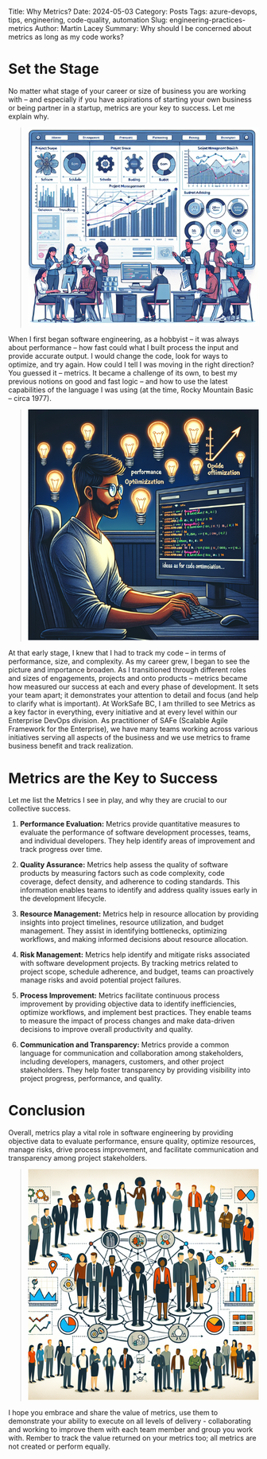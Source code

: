 Title: Why Metrics?
Date: 2024-05-03
Category: Posts 
Tags: azure-devops, tips, engineering, code-quality, automation
Slug: engineering-practices-metrics
Author: Martin Lacey
Summary: Why should I be concerned about metrics as long as my code works?

# Set the Stage

No matter what stage of your career or size of business you are working with – and especially if you have aspirations of starting your own business or being partner in a startup, metrics are your key to success.  Let me explain why.

> ![Teams collaborating driven by metric](/images/engineering-practices-why-metrics-1.png)

When I first began software engineering, as a hobbyist – it was always about performance – how fast could what I built process the input and provide accurate output.  I would change the code, look for ways to optimize, and try again.  How could I tell I was moving in the right direction?  You guessed it – metrics.  It became a challenge of its own, to best my previous notions on good and fast logic – and how to use the latest capabilities of the language I was using (at the time, Rocky Mountain Basic – circa 1977).

> ![Developing driven by metric](/images/engineering-practices-why-metrics-2.png)

At that early stage, I knew that I had to track my code – in terms of performance, size, and complexity.  As my career grew, I began to see the picture and importance broaden.  As I transitioned through different roles and sizes of engagements, projects and onto products – metrics became how measured our success at each and every phase of development.  It sets your team apart; it demonstrates your attention to detail and focus (and help to clarify what is important).
At WorkSafe BC, I am thrilled to see Metrics as a key factor in everything, every initiative and at every level within our Enterprise DevOps division.  As practitioner of SAFe (Scalable Agile Framework for the Enterprise), we have many teams working across various initiatives serving all aspects of the business and we use metrics to frame business benefit and track realization.

# Metrics are the Key to Success

Let me list the Metrics I see in play, and why they are crucial to our collective success.

1. **Performance Evaluation:** Metrics provide quantitative measures to evaluate the performance of software development processes, teams, and individual developers. They help identify areas of improvement and track progress over time.

2. **Quality Assurance:** Metrics help assess the quality of software products by measuring factors such as code complexity, code coverage, defect density, and adherence to coding standards. This information enables teams to identify and address quality issues early in the development lifecycle.

3. **Resource Management:** Metrics help in resource allocation by providing insights into project timelines, resource utilization, and budget management. They assist in identifying bottlenecks, optimizing workflows, and making informed decisions about resource allocation.

4. **Risk Management:** Metrics help identify and mitigate risks associated with software development projects. By tracking metrics related to project scope, schedule adherence, and budget, teams can proactively manage risks and avoid potential project failures.

5. **Process Improvement:** Metrics facilitate continuous process improvement by providing objective data to identify inefficiencies, optimize workflows, and implement best practices. They enable teams to measure the impact of process changes and make data-driven decisions to improve overall productivity and quality.

6. **Communication and Transparency:** Metrics provide a common language for communication and collaboration among stakeholders, including developers, managers, customers, and other project stakeholders. They help foster transparency by providing visibility into project progress, performance, and quality.

# Conclusion

Overall, metrics play a vital role in software engineering by providing objective data to evaluate performance, ensure quality, optimize resources, manage risks, drive process improvement, and facilitate communication and transparency among project stakeholders.

> ![Organization driven by metric](/images/engineering-practices-why-metrics-3.png)

I hope you embrace and share the value of metrics, use them to demonstrate your ability to execute on all levels of delivery - collaborating and working to improve them with each team member and group you work with.  Rember to track the value returned on your metrics too; all metrics are not created or perform equally.

